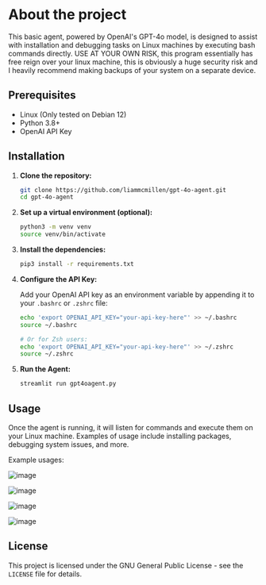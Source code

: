 # About the project
This basic agent, powered by OpenAI's GPT-4o model, is designed to assist with installation and debugging tasks on Linux machines by executing bash commands directly. USE AT YOUR OWN RISK, this program essentially has free reign over your linux machine, this is obviously a huge security risk and I heavily recommend making backups of your system on a separate device.

## Prerequisites

- Linux (Only tested on Debian 12)
- Python 3.8+
- OpenAI API Key

## Installation

1. **Clone the repository:**

   ```bash
   git clone https://github.com/liammcmillen/gpt-4o-agent.git
   cd gpt-4o-agent
   ```

2. **Set up a virtual environment (optional):**

   ```bash
   python3 -m venv venv
   source venv/bin/activate
   ```
3. **Install the dependencies:**

   ```bash
   pip3 install -r requirements.txt
   ```
4. **Configure the API Key:**

   Add your OpenAI API key as an environment variable by appending it to your `.bashrc` or `.zshrc` file:

   ```bash
   echo 'export OPENAI_API_KEY="your-api-key-here"' >> ~/.bashrc
   source ~/.bashrc

   # Or for Zsh users:
   echo 'export OPENAI_API_KEY="your-api-key-here"' >> ~/.zshrc
   source ~/.zshrc
   ```
5. **Run the Agent:**

   ```bash
   streamlit run gpt4oagent.py
   ```
## Usage

Once the agent is running, it will listen for commands and execute them on your Linux machine. Examples of usage include installing packages, debugging system issues, and more.

Example usages:

![image](https://github.com/user-attachments/assets/1252755a-944f-40ba-9983-90412cbc9a16)

![image](https://github.com/user-attachments/assets/d4949990-9f6c-4519-a4a5-e023d802e806)

![image](https://github.com/user-attachments/assets/8e42cd8c-4f14-4652-a1fd-6a25fe910361)

![image](https://github.com/user-attachments/assets/16fcde7b-89dc-435d-b9ab-d0e5c24c7572)

## License

This project is licensed under the GNU General Public License - see the `LICENSE` file for details.
